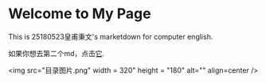 # Welcome to My Page

This is 25180523皇甫秉文's marketdown for computer english.

如果你想去第二个md，点击[它](https://github.com/bardhh123/Computer-English/blob/master/second.md). 

<img src="目录图片.png" width = 320" height = "180" alt="" align=center />
